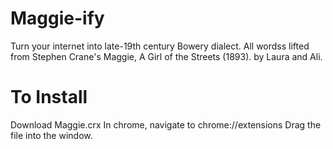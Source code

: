 # Maggie-ify

Turn your internet into late-19th century Bowery dialect. All wordss lifted from Stephen Crane's Maggie, A Girl of the Streets (1893). by Laura and Ali.

# To Install
Download Maggie.crx
In chrome, navigate to chrome://extensions
Drag the file into the window. 
